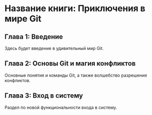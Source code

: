 # Название книги: Приключения в мире Git

## Глава 1: Введение
Здесь будет введение в удивительный мир Git.

## Глава 2: Основы Git и магия конфликтов
Основные понятия и команды Git, а также волшебство разрешения конфликтов.

## Глава 3: Вход в систему
Раздел по новой функциональности входа в систему.
